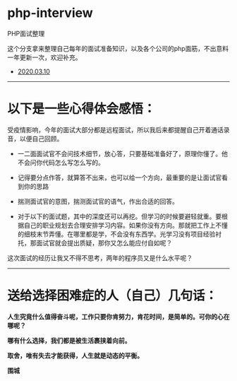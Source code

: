 # php-interview
PHP面试整理

这个分支拿来整理自己每年的面试准备知识，以及各个公司的php面筋，不出意料一年更新一次，欢迎补充。

* [2020.03.10](https://github.com/ajsonx/php-interview/blob/master/first-year.md)


--------

# 以下是一些心得体会感悟：
受疫情影响，今年的面试大部分都是远程面试，所以我后来都提醒自己开着通话录音，以便自己回顾。
* 一二面面试官不会问技术细节，放心答，只要基础准备好了，原理你懂了。他不会问你代码怎么写怎么写的。

* 记得要分点作答，就算答不出来，也可以给一个方向，最重要的是让面试官看到你的思路

* 揣测面试官的意图，揣测面试官的语气，作出合适的回答。

* 对于以下的面试题，其中的深度还可以再挖。但学习的时候要避轻就重。要根据自己的职业规划去合理安排学习内容。如果你没有方向。那就把工作上不懂的细枝末节弄懂。在哪里都是学，不会没有东西学。光学习没有项目经验衬托，那面试官就会提出质疑，那你又怎么能应付自如呢？

这次面试的经历让我又不得不思考，两年的程序员又是什么水平呢？

-----
# 送给选择困难症的人（自己）几句话：

**人生究竟什么值得奋斗呢，工作只要你肯努力，肯花时间，是简单的。可你的心在哪呢？**

**哪有什么选择，我们都是被生活裹挟着向前。**

**取舍，唯有失去才能获得，人生就是动态的平衡。**

**围城**
